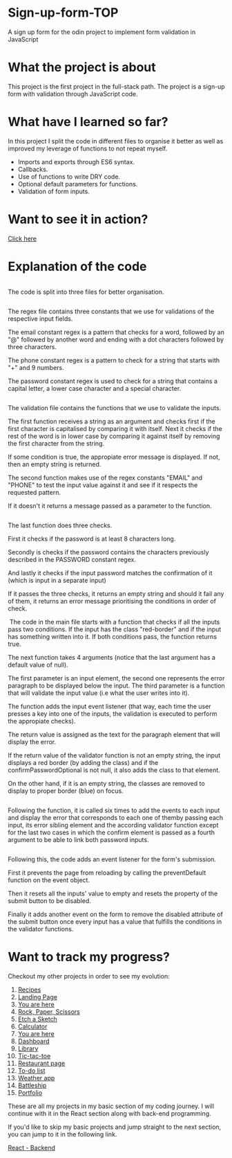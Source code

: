 # Sign-up-form-TOP

A sign up form for the odin project to implement form validation in JavaScript

# What the project is about

This project is the first project in the full-stack path. The project is a sign-up form with validation through JavaScript code.

# What have I learned so far?

In this project I split the code in different files to organise it better as well as improved my leverage of functions to not repeat myself.

<ul>
  <li>Imports and exports through ES6 syntax.</li>
  <li>Callbacks.</li>
  <li>Use of functions to write DRY code.</li>
  <li>Optional default parameters for functions.</li>
  <li>Validation of form inputs.</li>
</ul>

# Want to see it in action?

<a href="https://hroglardev.github.io/Sign-up-form-TOP/" target="_blank">Click here</a>

# Explanation of the code

<img src="./docs-images/1.JPG" alt="">

The code is split into three files for better organisation.

<img src="./docs-images/2-regex.JPG" alt="">

The regex file contains three constants that we use for validations of the respective input fields.

The email constant regex is a pattern that checks for a word, followed by an "@" followed by another word and ending with a dot characters followed by three characters.

The phone constant regex is a pattern to check for a string that starts with "+" and 9 numbers.

The password constant regex is used to check for a string that contains a capital letter, a lower case character and a special character.

<img src="./docs-images/3.JPG" alt="">

The validation file contains the functions that we use to validate the inputs.

The first function receives a string as an argument and checks first if the first character is capitalised by comparing it with itself. Next it checks if the rest of the word is in lower case by comparing it against itself by removing the first character from the string.

If some condition is true, the appropiate error message is displayed. If not, then an empty string is returned.

The second function makes use of the regex constants "EMAIL" and "PHONE" to test the input value against it and see if it respects the requested pattern.

If it doesn't it returns a message passed as a parameter to the function.

<img src="./docs-images/4.JPG" alt="">

The last function does three checks.

First it checks if the password is at least 8 characters long.

Secondly is checks if the password contains the characters previously described in the PASSWORD constant regex.

And lastly it checks if the input password matches the confirmation of it (which is input in a separate input)

If it passes the three checks, it returns an empty string and should it fail any of them, it returns an error message prioritising the conditions in order of check.

<img src="./docs-images/5.JPG" alt="">
The code in the main file starts with a function that checks if all the inputs pass two conditions. If the input has the class "red-border" and if the input has something written into it.
If both conditions pass, the function returns true.

The next function takes 4 arguments (notice that the last argument has a default value of null).

The first parameter is an input element, the second one represents the error paragraph to be displayed below the input. The third parameter is a function that will validate the input value (i.e what the user writes into it).

The function adds the input event listener (that way, each time the user presses a key into one of the inputs, the validation is executed to perform the appropiate checks).

The return value is assigned as the text for the paragraph element that will display the error.

If the return value of the validator function is not an empty string, the input displays a red border (by adding the class) and if the confirmPasswordOptional is not null, it also adds the class to that element.

On the other hand, if it is an empty string, the classes are removed to display to proper border (blue) on focus.

<img src="./docs-images/6.JPG" alt="">

Following the function, it is called six times to add the events to each input and display the error that corresponds to each one of themby passing each input, its error sibling element and the according validator function except for the last two cases in which the confirm element is passed as a fourth argument to be able to link both password inputs.

<img src="./docs-images/7.JPG" alt="">

Following this, the code adds an event listener for the form's submission.

First it prevents the page from reloading by calling the preventDefault function on the event object.

Then it resets all the inputs' value to empty and resets the property of the submit button to be disabled.

Finally it adds another event on the form to remove the disabled attribute of the submit button once every input has a value that fulfills the conditions in the validator functions.

# Want to track my progress?

Checkout my other projects in order to see my evolution:

<ol>
  <li><a href="https://github.com/hroglardev/odin-recipes" target="_blank">Recipes</a></li>
  <li><a href="https://github.com/hroglardev/Odin-landing-page" target="_blank">Landing Page</a></li>
  <li><a href="https://github.com/hroglardev/Rock-Paper-Scissors-TOP-Console" target="_blank">You are here</a></li>
  <li><a href="https://github.com/hroglardev/Rock-Paper-Scissors-TOP" target="_blank">Rock, Paper, Scissors</a></li>
  <li><a href="https://github.com/hroglardev/Etch-a-Sketch" target="_blank">Etch a Sketch</a></li>
  <li><a href="https://github.com/hroglardev/Calculator" target="_blank">Calculator</a></li>
  <li><a href="https://github.com/hroglardev/Sign-up-form-TOP" target="_blank">You are here</a></li>
  <li><a href="https://github.com/hroglardev/Dashboard" target="_blank">Dashboard</a></li>
  <li><a href="https://github.com/hroglardev/Library" target="_blank">Library</a></li>
  <li><a href="https://github.com/hroglardev/Tic-tac-toe" target="_blank">Tic-tac-toe</a></li>
  <li><a href="https://github.com/hroglardev/Restaurant-page" target="_blank">Restaurant page</a></li>
  <li><a href="https://github.com/hroglardev/To-do-list-js" target="_blank">To-do list</a></li>
  <li><a href="https://github.com/hroglardev/Weather-app" target="_blank">Weather app</a></li>
  <li><a href="https://github.com/hroglardev/Battleship" target="_blank">Battleship</a></li>
  <li><a href="https://github.com/hroglardev/Lucas-Cubile" target="_blank">Portfolio</a></li>
</ol>

These are all my projects in my basic section of my coding journey. I will continue with it in the React section along with back-end programming.

If you'd like to skip my basic projects and jump straight to the next section, you can jump to it in the following link.

<a href="https://github.com/hroglardev/CV-creator" target="_blank">React - Backend</a>
